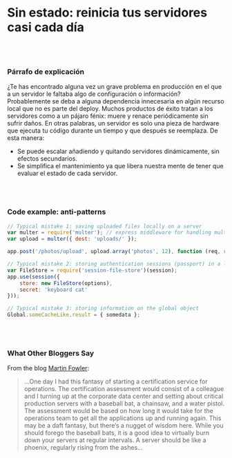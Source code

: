 # Sin estado: reinicia tus servidores casi cada día

<br/><br/>

### Párrafo de explicación

¿Te has encontrado alguna vez un grave problema en producción en el que a un servidor le faltaba algo de configuración o información? Probablemente se deba a alguna dependencia innecesaria en algún recurso local que no es parte del deploy. Muchos productos de éxito tratan a los servidores como a un pájaro fénix: muere y renace periódicamente sin sufrir daños. En otras palabras, un servidor es solo una pieza de hardware que ejecuta tu código durante un tiempo y que después se reemplaza. De esta manera:

- Se puede escalar añadiendo y quitando servidores dinámicamente, sin efectos secundarios.
- Se simplifica el mantenimiento ya que libera nuestra mente de tener que evaluar el estado de cada servidor.

<br/><br/>

### Code example: anti-patterns

```javascript
// Typical mistake 1: saving uploaded files locally on a server
var multer = require('multer'); // express middleware for handling multipart uploads
var upload = multer({ dest: 'uploads/' });

app.post('/photos/upload', upload.array('photos', 12), function (req, res, next) {});

// Typical mistake 2: storing authentication sessions (passport) in a local file or memory
var FileStore = require('session-file-store')(session);
app.use(session({
    store: new FileStore(options),
    secret: 'keyboard cat'
}));

// Typical mistake 3: storing information on the global object
Global.someCacheLike.result = { somedata };
```

<br/><br/>

### What Other Bloggers Say

From the blog [Martin Fowler](https://martinfowler.com/bliki/PhoenixServer.html):
> ...One day I had this fantasy of starting a certification service for operations. The certification assessment would consist of a colleague and I turning up at the corporate data center and setting about critical production servers with a baseball bat, a chainsaw, and a water pistol. The assessment would be based on how long it would take for the operations team to get all the applications up and running again. This may be a daft fantasy, but there’s a nugget of wisdom here. While you should forego the baseball bats, it is a good idea to virtually burn down your servers at regular intervals. A server should be like a phoenix, regularly rising from the ashes...

<br/><br/>

